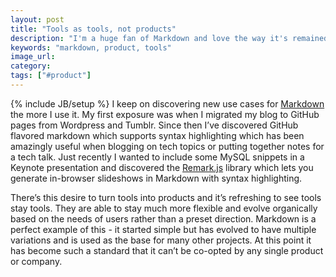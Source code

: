```yaml
---
layout: post
title: "Tools as tools, not products"
description: "I'm a huge fan of Markdown and love the way it's remained a tool rather than turning into a product. It's a lot more powerful this way."
keywords: "markdown, product, tools"
image_url:
category:
tags: ["#product"]
---
```

{% include JB/setup %}
I keep on discovering new use cases for <a href="http://daringfireball.net/projects/markdown/syntax" target="_blank">Markdown</a> the more I use it. My first exposure was when I migrated my blog to GitHub pages from Wordpress and Tumblr. Since then I’ve discovered GitHub flavored markdown which supports syntax highlighting which has been amazingly useful when blogging on tech topics or putting together notes for a tech talk. Just recently I wanted to include some MySQL snippets in a Keynote presentation and discovered the <a href="http://remarkjs.com/#1" target="_blank">Remark.js</a> library which lets you generate in-browser slideshows in Markdown with syntax highlighting.

There’s this desire to turn tools into products and it’s refreshing to see tools stay tools. They are able to stay much more flexible and evolve organically based on the needs of users rather than a preset direction. Markdown is a perfect example of this - it started simple but has evolved to have multiple variations and is used as the base for many other projects. At this point it has become such a standard that it can’t be co-opted by any single product or company.